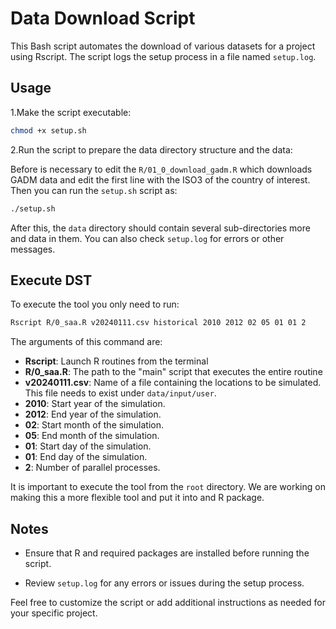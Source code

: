 # Data Download Script

This Bash script automates the download of various datasets for a project using Rscript. The script logs the setup process in a file named `setup.log`.

## Usage

1.Make the script executable:

```bash
chmod +x setup.sh
```

2.Run the script to prepare the data directory structure and the data:

Before is necessary to edit the `R/01_0_download_gadm.R` which downloads GADM data and edit the first line with the ISO3 of the country of interest. Then you can run the `setup.sh` script as:

```bash
./setup.sh
```

After this, the `data` directory should contain several sub-directories more and data in them. You can also check `setup.log` for errors or other messages.

## Execute DST

To execute the tool you only need to run:

```bash
Rscript R/0_saa.R v20240111.csv historical 2010 2012 02 05 01 01 2
```

The arguments of this command are:

- **Rscript**: Launch R routines from the terminal
- **R/0_saa.R**: The path to the "main" script that executes the entire routine
- **v20240111.csv**: Name of a file containing the locations to be simulated. This file needs to exist under `data/input/user`.
- **2010**: Start year of the simulation.
- **2012**: End year of the simulation.
- **02**: Start month of the simulation.
- **05**: End month of the simulation.
- **01**: Start day of the simulation.
- **01**: End day of the simulation.
- **2**: Number of parallel processes.

It is important to execute the tool from the `root` directory. We are working on making this a more flexible tool and put it into and R package.

## Notes

- Ensure that R and required packages are installed before running the script.

- Review `setup.log` for any errors or issues during the setup process.

Feel free to customize the script or add additional instructions as needed for your specific project.
